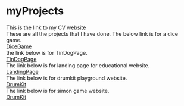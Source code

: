 # myProjects
This is the link to my CV
[website ](https://mayank5112.github.io/myProjects/MyCV/index.Html)<br>
These are all the projects that I have done. 
The below link is for a dice game.<br> 
[DiceGame](https://mayank5112.github.io/myProjects/TheDiceGame/index.html)<br>
the link below is for TinDogPage.<br>
[TinDogPage](https://mayank5112.github.io/myProjects/TInDogPage/index.html)<br>
The link below is for landing page for educational website.<br>
[LandingPage](https://mayank5112.github.io/myProjects/LandingPage/index.html)<br>
The link below is for drumkit playground website.<br>
[DrumKit](https://mayank5112.github.io/myProjects/TheDrumKit/index.html)<br>
The link below is for simon game  website.<br>
[DrumKit](https://mayank5112.github.io/myProjects/mysimongame/index.html)<br>
